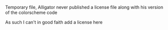 Temporary file, 
Alligator never published a license file along with his version of the colorscheme code

As such I can't in good faith add a license here
